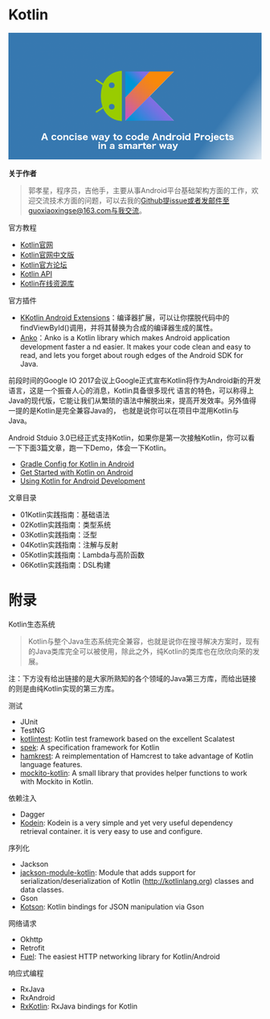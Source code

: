 # Kotlin

<img src="https://github.com/guoxiaoxing/kotlin/raw/master/art/kotlin_banner.png"/>

**关于作者**

>郭孝星，程序员，吉他手，主要从事Android平台基础架构方面的工作，欢迎交流技术方面的问题，可以去我的[Github](https://github.com/guoxiaoxing)提issue或者发邮件至guoxiaoxingse@163.com与我交流。

官方教程

- [Kotlin官网](https://kotlinlang.org/)
- [Kotlin官网中文版](https://www.kotlincn.net/)
- [Kotlin官方论坛](https://discuss.kotlinlang.org/)
- [Kotlin API](https://kotlinlang.org/api/latest/jvm/stdlib/index.html)
- [Kotlin在线资源库](https://kotlin.link/)

官方插件

- [KKotlin Android Extensions](https://www.kotlincn.net/docs/tutorials/android-plugin.html)：编译器扩展，可以让你摆脱代码中的findViewById()调用，并将其替换为合成的编译器生成的属性。
- [Anko](https://github.com/kotlin/anko)：Anko is a Kotlin library which makes Android application development faster a nd easier. It makes your code clean and easy to read, and lets you forget about rough edges of the Android SDK for Java.

前段时间的Google IO 2017会议上Google正式宣布Kotlin将作为Android新的开发语言，这是一个振奋人心的消息，Kotlin具备很多现代
语言的特色，可以称得上Java的现代版，它能让我们从繁琐的语法中解脱出来，提高开发效率。另外值得一提的是Kotlin是完全兼容Java的，
也就是说你可以在项目中混用Kotlin与Java。

Android Stduio 3.0已经正式支持Kotlin，如果你是第一次接触Kotlin，你可以看一下下面3篇文章，跑一下Demo，体会一下Kotlin。

- [Gradle Config for Kotlin in Android](https://kotlinlang.org/docs/reference/using-gradle.html)
- [Get Started with Kotlin on Android]( https://developer.android.com/kotlin/get-started.html)
- [Using Kotlin for Android Development](https://kotlinlang.org/docs/reference/android-overview.html)

文章目录

- 01Kotlin实践指南：基础语法
- 02Kotlin实践指南：类型系统
- 03Kotlin实践指南：泛型
- 04Kotlin实践指南：注解与反射
- 05Kotlin实践指南：Lambda与高阶函数
- 06Kotlin实践指南：DSL构建

# 附录

Kotlin生态系统

>Kotlin与整个Java生态系统完全兼容，也就是说你在搜寻解决方案时，现有的Java类库完全可以被使用，除此之外，纯Kotlin的类库也在欣欣向荣的发展。

注：下方没有给出链接的是大家所熟知的各个领域的Java第三方库，而给出链接的则是由纯Kotlin实现的第三方库。

测试

- JUnit
- TestNG
- [kotlintest](https://github.com/kotlintest/kotlintest): Kotlin test framework based on the excellent Scalatest
- [spek](https://github.com/spekframework/spek): A specification framework for Kotlin
- [hamkrest](https://github.com/npryce/hamkrest): A reimplementation of Hamcrest to take advantage of Kotlin language features.
- [mockito-kotlin](https://github.com/nhaarman/mockito-kotlin): A small library that provides helper functions to work with Mockito in Kotlin.

依赖注入

- Dagger
- [Kodein](https://github.com/SalomonBrys/Kodein): Kodein is a very simple and yet very useful dependency retrieval container. it is very easy to use and configure.

序列化

- Jackson
- [jackson-module-kotlin](https://github.com/FasterXML/jackson-module-kotlin): Module that adds support for serialization/deserialization of Kotlin (http://kotlinlang.org) classes and data classes.
- Gson
- [Kotson](https://github.com/SalomonBrys/Kotson): Kotlin bindings for JSON manipulation via Gson

网络请求

- Okhttp
- Retrofit
- [Fuel](https://github.com/kittinunf/Fuel): The easiest HTTP networking library for Kotlin/Android

响应式编程

- RxJava
- RxAndroid
- [RxKotlin](https://github.com/ReactiveX/RxKotlin): RxJava bindings for Kotlin
